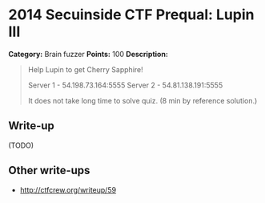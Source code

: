 # 2014 Secuinside CTF Prequal: Lupin III

**Category:** Brain fuzzer
**Points:** 100
**Description:**

> Help Lupin to get Cherry Sapphire!
>
> Server 1 - 54.198.73.164:5555
> Server 2 - 54.81.138.191:5555
>
> It does not take long time to solve quiz. (8 min by reference solution.)

## Write-up

(TODO)

## Other write-ups

* <http://ctfcrew.org/writeup/59>
